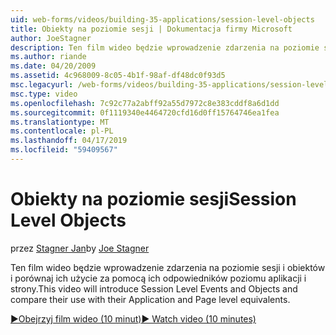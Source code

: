 ```yaml
---
uid: web-forms/videos/building-35-applications/session-level-objects
title: Obiekty na poziomie sesji | Dokumentacja firmy Microsoft
author: JoeStagner
description: Ten film wideo będzie wprowadzenie zdarzenia na poziomie sesji i obiektów i porównaj ich użycie za pomocą ich odpowiedników poziomu aplikacji i strony.
ms.author: riande
ms.date: 04/20/2009
ms.assetid: 4c968009-8c05-4b1f-98af-df48dc0f93d5
msc.legacyurl: /web-forms/videos/building-35-applications/session-level-objects
msc.type: video
ms.openlocfilehash: 7c92c77a2abff92a55d7972c8e383cddf8a6d1dd
ms.sourcegitcommit: 0f1119340e4464720cfd16d0ff15764746ea1fea
ms.translationtype: MT
ms.contentlocale: pl-PL
ms.lasthandoff: 04/17/2019
ms.locfileid: "59409567"
---
```

# <a name="session-level-objects"></a><span data-ttu-id="78f3b-103">Obiekty na poziomie sesji</span><span class="sxs-lookup"><span data-stu-id="78f3b-103">Session Level Objects</span></span>

<span data-ttu-id="78f3b-104">przez [Stagner Jan](https://github.com/JoeStagner)</span><span class="sxs-lookup"><span data-stu-id="78f3b-104">by [Joe Stagner](https://github.com/JoeStagner)</span></span>

<span data-ttu-id="78f3b-105">Ten film wideo będzie wprowadzenie zdarzenia na poziomie sesji i obiektów i porównaj ich użycie za pomocą ich odpowiedników poziomu aplikacji i strony.</span><span class="sxs-lookup"><span data-stu-id="78f3b-105">This video will introduce Session Level Events and Objects and compare their use with their Application and Page level equivalents.</span></span>

[<span data-ttu-id="78f3b-106">&#9654;Obejrzyj film wideo (10 minut)</span><span class="sxs-lookup"><span data-stu-id="78f3b-106">&#9654; Watch video (10 minutes)</span></span>](https://channel9.msdn.com/Blogs/ASP-NET-Site-Videos/session-level-objects)
